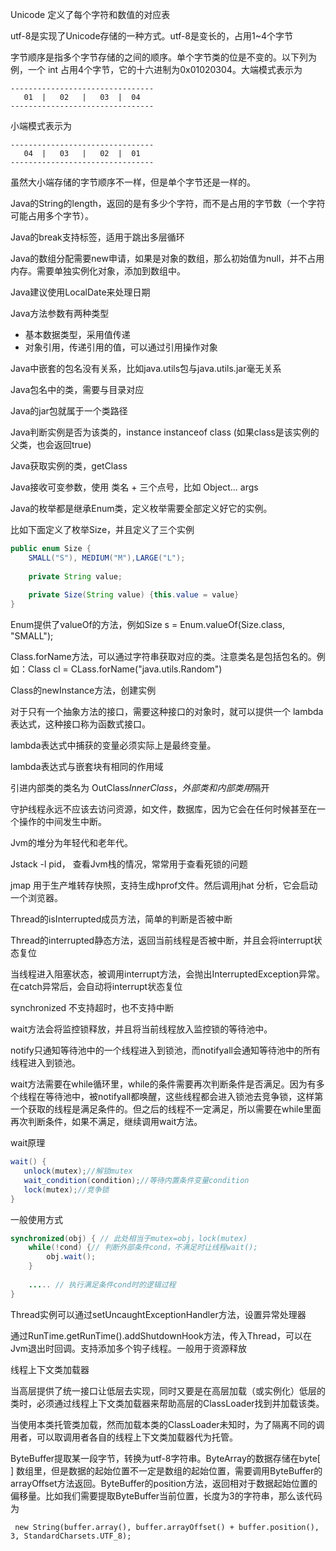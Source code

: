 

Unicode 定义了每个字符和数值的对应表

utf-8是实现了Unicode存储的一种方式。utf-8是变长的，占用1~4个字节

字节顺序是指多个字节存储的之间的顺序。单个字节类的位是不变的。以下列为例，一个 int 占用4个字节，它的十六进制为0x01020304。大端模式表示为 

```shell
--------------------------------
   01  |   02   |   03  |  04
--------------------------------
```

小端模式表示为

```shell
--------------------------------
   04  |   03   |   02  |  01
--------------------------------
```

虽然大小端存储的字节顺序不一样，但是单个字节还是一样的。



Java的String的length，返回的是有多少个字符，而不是占用的字节数（一个字符可能占用多个字节）。

Java的break支持标签，适用于跳出多层循环

Java的数组分配需要new申请，如果是对象的数组，那么初始值为null，并不占用内存。需要单独实例化对象，添加到数组中。

Java建议使用LocalDate来处理日期

Java方法参数有两种类型

* 基本数据类型，采用值传递
* 对象引用，传递引用的值，可以通过引用操作对象

Java中嵌套的包名没有关系，比如java.utils包与java.utils.jar毫无关系

Java包名中的类，需要与目录对应

Java的jar包就属于一个类路径

Java判断实例是否为该类的，instance instanceof class  (如果class是该实例的父类，也会返回true)

Java获取实例的类，getClass

Java接收可变参数，使用 类名 + 三个点号，比如 Object... args

Java的枚举都是继承Enum类，定义枚举需要全部定义好它的实例。

比如下面定义了枚举Size，并且定义了三个实例

```java
public enum Size {
    SMALL("S"), MEDIUM("M"),LARGE("L");
    
    private String value;
    
    private Size(String value) {this.value = value}
}
```

Enum提供了valueOf的方法，例如Size s = Enum.valueOf(Size.class, "SMALL");

Class.forName方法，可以通过字符串获取对应的类。注意类名是包括包名的。例如：Class cl = CLass.forName("java.utils.Random")

Class的newInstance方法，创建实例

 



对于只有一个抽象方法的接口，需要这种接口的对象时，就可以提供一个 lambda 表达式，这种接口称为函数式接口。

lambda表达式中捕获的变量必须实际上是最终变量。

lambda表达式与嵌套块有相同的作用域

引进内部类的类名为 OutClass$InnerClass，外部类和内部类用$隔开



守护线程永远不应该去访问资源，如文件，数据库，因为它会在任何时候甚至在一个操作的中间发生中断。



Jvm的堆分为年轻代和老年代。

Jstack -l pid， 查看Jvm栈的情况，常常用于查看死锁的问题

jmap 用于生产堆转存快照，支持生成hprof文件。然后调用jhat 分析，它会启动一个浏览器。





Thread的isInterrupted成员方法，简单的判断是否被中断

Thread的interrupted静态方法，返回当前线程是否被中断，并且会将interrupt状态复位

当线程进入阻塞状态，被调用interrupt方法，会抛出InterruptedException异常。在catch异常后，会自动将interrupt状态复位

synchronized 不支持超时，也不支持中断

wait方法会将监控锁释放，并且将当前线程放入监控锁的等待池中。

notify只通知等待池中的一个线程进入到锁池，而notifyall会通知等待池中的所有线程进入到锁池。

wait方法需要在while循环里，while的条件需要再次判断条件是否满足。因为有多个线程在等待池中，被notifyall都唤醒，这些线程都会进入锁池去竞争锁，这样第一个获取的线程是满足条件的。但之后的线程不一定满足，所以需要在while里面再次判断条件，如果不满足，继续调用wait方法。

wait原理

```java
wait() {
   unlock(mutex);//解锁mutex
   wait_condition(condition);//等待内置条件变量condition
   lock(mutex);//竞争锁
}
```

  

一般使用方式

```java
synchronized(obj) { // 此处相当于mutex=obj，lock(mutex)
    while(!cond) {// 判断外部条件cond，不满足时让线程wait();
        obj.wait();
    }
    
    ..... // 执行满足条件cond时的逻辑过程
}
```





Thread实例可以通过setUncaughtExceptionHandler方法，设置异常处理器

通过RunTime.getRunTime().addShutdownHook方法，传入Thread，可以在Jvm退出时回调。支持添加多个钩子线程。一般用于资源释放



线程上下文类加载器

当高层提供了统一接口让低层去实现，同时又要是在高层加载（或实例化）低层的类时，必须通过线程上下文类加载器来帮助高层的ClassLoader找到并加载该类。

当使用本类托管类加载，然而加载本类的ClassLoader未知时，为了隔离不同的调用者，可以取调用者各自的线程上下文类加载器代为托管。





ByteBuffer提取某一段字节，转换为utf-8字符串。ByteArray的数据存储在byte[ ] 数组里，但是数据的起始位置不一定是数组的起始位置，需要调用ByteBuffer的arrayOffset方法返回。ByteBuffer的position方法，返回相对于数据起始位置的偏移量。比如我们需要提取ByteBuffer当前位置，长度为3的字符串，那么该代码为

```
 new String(buffer.array(), buffer.arrayOffset() + buffer.position(), 3, StandardCharsets.UTF_8);
```

